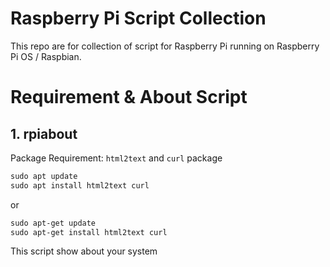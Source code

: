 # Raspberry Pi Script Collection
This repo are for collection of script for Raspberry Pi running on Raspberry Pi OS /  Raspbian.

# Requirement & About Script
## 1. rpiabout
Package Requirement: `html2text` and `curl` package
```markdown
sudo apt update
sudo apt install html2text curl
```
or
```markdown
sudo apt-get update
sudo apt-get install html2text curl
```
This script show about your system
